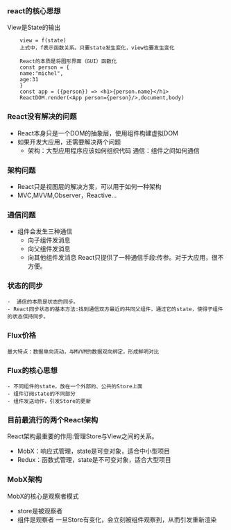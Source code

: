 ### react的核心思想
View是State的输出
```
    view = f(state)
    上式中，f表示函数关系。只要state发生变化，view也要发生变化
```
```
    React的本质是将图形界面（GUI）函数化
    const person = {
    name:"michel",
    age:31
    }
    const app = ({person}) => <h1>{person.name}</h1>
    ReactDOM.render(<App person={person}/>,document,body)
```
### React没有解决的问题
- React本身只是一个DOM的抽象层，使用组件构建虚拟DOM
- 如果开发大应用，还需要解决两个问题
  - 架构：大型应用程序应该如何组织代码
  通信：组件之间如何通信
### 架构问题
  - React只是视图层的解决方案，可以用于如何一种架构
  - MVC,MVVM,Observer，Reactive...
### 通信问题
  - 组件会发生三种通信
    - 向子组件发消息
    - 向父组件发消息
    - 向其他组件发消息
    React只提供了一种通信手段:传参。对于大应用，很不方便。
### 状态的同步
    -  通信的本质是状态的同步。
    - React同步状态的基本方法:找到通信双方最近的共同父组件，通过它的state，使得子组件的状态保持同步。

### Flux价格
    最大特点：数据单向流动，与MVVM的数据双向绑定，形成鲜明对比
### Flux的核心思想
    - 不同组件的state，放在一个外部的、公共的Store上面
    - 组件订阅state的不同部分
    - 组件发送动作，引发Store的更新
###  目前最流行的两个React架构
React架构最重要的作用:管理Store与View之间的关系。
- MobX：响应式管理，state是可变对象，适合中小型项目
- Redux：函数式管理，state是不可变对象，适合大型项目
### MobX架构
MobX的核心是观察者模式
- store是被观察者
- 组件是观察者
一旦Store有变化，会立刻被组件观察到，从而引发重新渲染
### 

